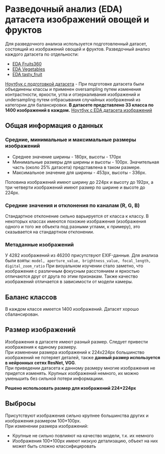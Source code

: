 # Разведочный анализ (EDA) датасета изображений овощей и фруктов
Для разведочного анализа используется подготовленный датасет, состоящий из изображений овощей и фруктов.
Разведочный анализ каждого датасета по отдельности:
- [EDA Fruits360](EDA/EDA_Fruits360.md)
- [EDA Vegetables](EDA/EDA_Vegetables.md)
- [EDA tasty_fruit](EDA/tasty_fruit.md)

[Ноутбук с подготовкой датасета](EDA/dataset_merging.ipynb) - При подготовке датасета были объединены классы и применен oversampling путем изменения контрастности, яркости, угла и отзеркаливания изображений и undersampling путем отбрасывания случайных изображений из категории для балансировки.
**В датасете представлено 33 класса по 1400 изображений в каждом.**
[Ноутбук с EDA датасета изображений](EDA/EDA_main.ipynb)
## Общая информация о данных
### Средние, минимальные и максимальные размеры изображений
* Среднее значение ширины - 180px, высоты - 170px  
* Минимальные размеры для ширины и высоты - 100px. Значительная часть (около 25% датасета) представлена в таком размере.  
* Максимальное значение для ширины - 453px, высоты - 336px.

Половина изображений имеют ширину до 224px и высоту до 192px, а три четверти изображений имеют размер по ширине и высоте до 224px.
### Средние значения и отклонения по каналам (R, G, B)
Стандартное отклонение сильно варьируется от класса к классу. В некоторых классах имеются похожие изображения (изображения одного и того же объекта под разными углами, к примеру), это сказывается на стандартном отклонении.  
### Метаданные изображений
У 4282 изображений из 46200 присутствуют EXIF-данные.
Для анализа были взяты: `model, aperture_value, brightness_value, focal_length, digital_zoom_ratio`
При визуальном изучении стало заметно, что изображения с различным фокусным расстоянием и яркостью отличаются друг от друга по этим признакам.
Также качество изображений отличается в зависимости от модели камеры.  
## Баланс классов
В каждом классе имеется 1400 изображений. Датасет хорошо сбалансирован.
## Размер изображений
Изображения в датасете имеют разный размер. Следует привести изображения к единому размеру.  
При изменении размера изображений к 224x224px большинство изображений не потеряет деталей, также **данный размер используется в нейронных сетях ResNet, VGG**.  
При приведении датасета к данному размеру многие изображения не придется изменять. Крупных изображений немного, их можно уменьшить без сильной потери информациии.

**Решено использовать размер для изображений 224*224px**
## Выбросы
Присутствуют изображения сильно крупнее большинства других и изображения размером 100*100px.  
При изменении размера изображений:
- Крупные не сильно повлияют на качество модели, т.к. их немного
- Изображения 100*100px имеют низкую детализацию, объект на них может быть сложно классифицировать
